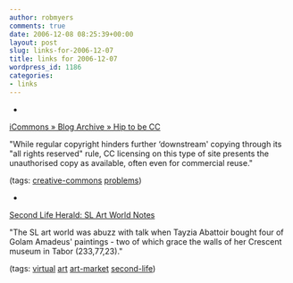 ```yaml
---
author: robmyers
comments: true
date: 2006-12-08 08:25:39+00:00
layout: post
slug: links-for-2006-12-07
title: links for 2006-12-07
wordpress_id: 1186
categories:
- links
---
```


  

  *   


[iCommons » Blog Archive » Hip to be CC](http://icommons.org/2006/12/07/hip-to-be-cc/)

  


"While regular copyright hinders further ‘downstream' copying through its "all rights reserved" rule, CC licensing on this type of site presents the unauthorised copy as available, often even for commercial reuse."

  


(tags: [creative-commons](http://del.icio.us/robmyers/creative-commons) [problems](http://del.icio.us/robmyers/problems))

  

  

  *   


[Second Life Herald: SL Art World Notes](http://www.secondlifeherald.com/slh/2006/12/sl_art_world_no.html)

  


"The SL art world was abuzz with talk when Tayzia Abattoir bought four of Golam Amadeus' paintings - two of which grace the walls of her Crescent museum in Tabor (233,77,23)."

  


(tags: [virtual](http://del.icio.us/robmyers/virtual) [art](http://del.icio.us/robmyers/art) [art-market](http://del.icio.us/robmyers/art-market) [second-life](http://del.icio.us/robmyers/second-life))

  

  
  


